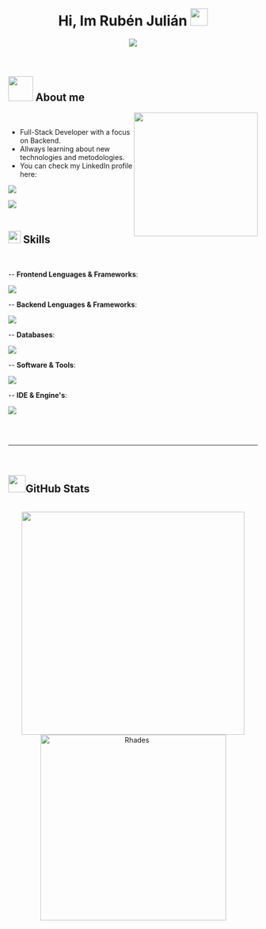<h1 align="center"><b>Hi, Im Rubén Julián</b> <img src="https://media.giphy.com/media/hvRJCLFzcasrR4ia7z/giphy.gif" width="35"></h1>

<p align="center">
  <a href="https://github.com/DenverCoder1/readme-typing-svg"><img src="https://readme-typing-svg.herokuapp.com?font=Time+New+Roman&color=cyan&size=25&center=true&vCenter=true&width=600&height=100&lines=Welcome+to+my+GitHub+profile.;"></a>
</p>

<br>

## <picture><img src="https://media.giphy.com/media/jpVnC65DmYeyRL4LHS/giphy.gif" width="50px"></picture> **About me**

<picture><img align="right" src="https://media.giphy.com/media/l3vR85PnGsBwu1PFK/giphy.gif" width="250px"></picture>

<br>

- Full-Stack Developer with a focus on Backend.
- Allways learning about new technologies and metodologies.
- You can check my LinkedIn profile here:
 <a href="https://www.linkedin.com/public-profile/settings?trk=d_flagship3_profile_self_view_public_profile">
    <img src="https://skillicons.dev/icons?i=linkedin" />
  </a>

<br>

<img src="https://user-images.githubusercontent.com/73097560/115834477-dbab4500-a447-11eb-908a-139a6edaec5c.gif"><br><br>

## <img src="https://media2.giphy.com/media/QssGEmpkyEOhBCb7e1/giphy.gif?cid=ecf05e47a0n3gi1bfqntqmob8g9aid1oyj2wr3ds3mg700bl&rid=giphy.gif" width ="25"><b> Skills</b>
<br>

<p align="center">

-- **Frontend Lenguages & Frameworks**:
  
<a href="">
    <img src="https://skillicons.dev/icons?i=html,css,js,ts,react,bootstrap," />
  </a>
  
<br>
   
-- **Backend Lenguages & Frameworks**:
  
<a href="">
    <img src="https://skillicons.dev/icons?i=java,spring,hibernate,py,php,laravel,cs" />
  </a>

<br>

-- **Databases**:

 <a href="">
    <img src="https://skillicons.dev/icons?i=mysql,mongodb" />
  </a>

<br>

-- **Software & Tools**:

 <a href="">
    <img src="https://skillicons.dev/icons?i=git,github,selenium,ps,figma,linux,postman" />
  </a>

<br>

-- **IDE & Engine's**:

 <a href="">
    <img src="https://skillicons.dev/icons?i=vscode,idea,eclipse,godot" />
  </a>

<br>

</p>


<br>
<br>

-----

<br>

## <img src="https://media.giphy.com/media/iY8CRBdQXODJSCERIr/giphy.gif" width="35"><b>GitHub Stats </b>
<br>

<div align="center">

<a href="https://github.com/Rhades003">
  <img src="https://github-readme-stats.vercel.app/api?username=Rhades003&include_all_commits=true&count_private=true&show_icons=true&line_height=20&title_color=7A7ADB&icon_color=2234AE&text_color=D3D3D3&bg_color=0,000000,130F40" width="450"/>
  <img src="https://github-readme-stats.vercel.app/api/top-langs?username=Rhades003&show_icons=true&locale=en&layout=compact&line_height=20&title_color=7A7ADB&icon_color=2234AE&text_color=D3D3D3&bg_color=0,000000,130F40" width="375" alt="Rhades"/>

</a>
</div>
